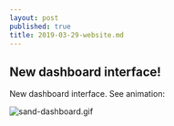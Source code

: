 ```yaml
---
layout: post
published: true
title: 2019-03-29-website.md
---
```

## New dashboard interface!

New dashboard interface. See animation:

![sand-dashboard.gif]({{site.baseurl}}/img/sand-dashboard.gif)
